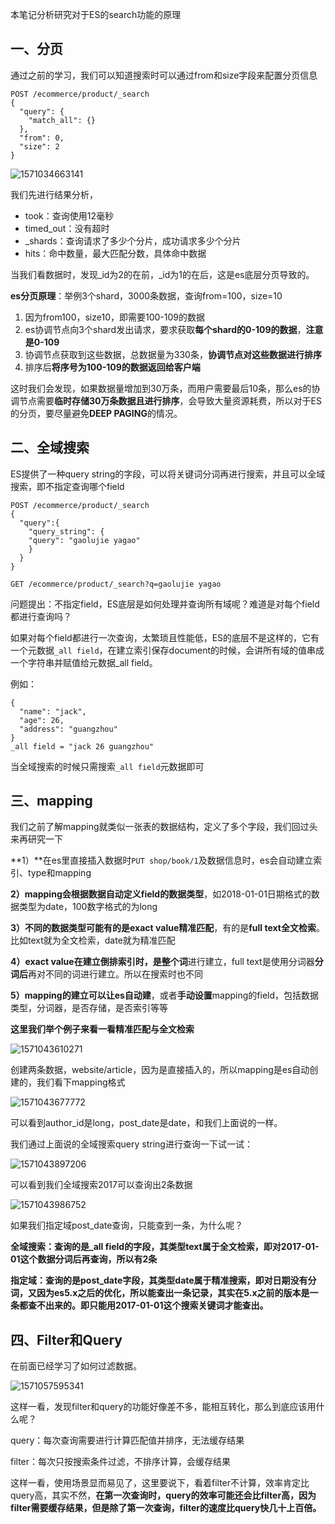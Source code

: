 本笔记分析研究对于ES的search功能的原理

## 一、分页

通过之前的学习，我们可以知道搜索时可以通过from和size字段来配置分页信息

```
POST /ecommerce/product/_search
{
  "query": {
    "match_all": {}
  },
  "from": 0,
  "size": 2
}
```

![1571034663141](https://raw.githubusercontent.com/PAcee1/myNote/master/image/1571034663141.png)

我们先进行结果分析，

- took：查询使用12毫秒
- timed_out：没有超时
- _shards：查询请求了多少个分片，成功请求多少个分片
- hits：命中数量，最大匹配分数，具体命中数据

当我们看数据时，发现_id为2的在前，\_id为1的在后，这是es底层分页导致的。

**es分页原理**：举例3个shard，3000条数据，查询from=100，size=10

1. 因为from100，size10，即需要100-109的数据
2. es协调节点向3个shard发出请求，要求获取**每个shard的0-109的数据**，**注意是0-109**
3. 协调节点获取到这些数据，总数据量为330条，**协调节点对这些数据进行排序**
4. 排序后**将序号为100-109的数据返回给客户端**

这时我们会发现，如果数据量增加到30万条，而用户需要最后10条，那么es的协调节点需要**临时存储30万条数据且进行排序**，会导致大量资源耗费，所以对于ES的分页，要尽量避免**DEEP PAGING**的情况。

## 二、全域搜索

ES提供了一种query string的字段，可以将关键词分词再进行搜索，并且可以全域搜索，即不指定查询哪个field

```
POST /ecommerce/product/_search
{
  "query":{
    "query_string": {
	"query": "gaolujie yagao"
    }
  }
}

GET /ecommerce/product/_search?q=gaolujie yagao
```

问题提出：不指定field，ES底层是如何处理并查询所有域呢？难道是对每个field都进行查询吗？

如果对每个field都进行一次查询，太繁琐且性能低，ES的底层不是这样的，它有一个元数据`_all field`，在建立索引保存document的时候，会讲所有域的值串成一个字符串并赋值给元数据_all field。

例如：

```
{
  "name": "jack",
  "age": 26,
  "address": "guangzhou"
}
_all field = "jack 26 guangzhou"
```

当全域搜索的时候只需搜索`_all field`元数据即可

## 三、mapping

我们之前了解mapping就类似一张表的数据结构，定义了多个字段，我们回过头来再研究一下

**1）**在es里直接插入数据时`PUT shop/book/1`及数据信息时，es会自动建立索引、type和mapping

**2）mapping会根据数据自动定义field的数据类型**，如2018-01-01日期格式的数据类型为date，100数字格式的为long

**3）**不同的数据类型可能有的是**exact value精准匹配**，有的是**full text全文检索**。比如text就为全文检索，date就为精准匹配

**4）**exact value在建立倒排索引时，是**整个词**进行建立，full text是使用分词器**分词后**再对不同的词进行建立。所以在搜索时也不同

**5）**mapping的建立可以让**es自动建**，或者**手动设置**mapping的field，包括数据类型，分词器，是否存储，是否索引等等

**这里我们举个例子来看一看精准匹配与全文检索**

![1571043610271](https://raw.githubusercontent.com/PAcee1/myNote/master/image/1571043610271.png)

创建两条数据，website/article，因为是直接插入的，所以mapping是es自动创建的，我们看下mapping格式

![1571043677772](https://raw.githubusercontent.com/PAcee1/myNote/master/image/1571043677772.png)

可以看到author_id是long，post_date是date，和我们上面说的一样。

我们通过上面说的全域搜索query string进行查询一下试一试：

![1571043897206](https://raw.githubusercontent.com/PAcee1/myNote/master/image/1571043897206.png)

可以看到我们全域搜索2017可以查询出2条数据

![1571043986752](https://raw.githubusercontent.com/PAcee1/myNote/master/image/1571043986752.png)

如果我们指定域post_date查询，只能查到一条，为什么呢？

**全域搜索：查询的是\_all field的字段，其类型text属于全文检索，即对2017-01-01这个数据分词后再查询，所以有2条**

**指定域：查询的是post_date字段，其类型date属于精准搜索，即对日期没有分词，又因为es5.x之后的优化，所以能查出一条记录，其实在5.x之前的版本是一条都查不出来的。即只能用2017-01-01这个搜索关键词才能查出。**

## 四、Filter和Query

在前面已经学习了如何过滤数据。

![1571057595341](https://raw.githubusercontent.com/PAcee1/myNote/master/image/1571057595341.png)

这样一看，发现filter和query的功能好像差不多，能相互转化，那么到底应该用什么呢？

query：每次查询需要进行计算匹配值并排序，无法缓存结果

filter：每次只按搜索条件过滤，不排序计算，会缓存结果

这样一看，使用场景显而易见了，这里要说下，看着filter不计算，效率肯定比query高，其实不然，**在第一次查询时，query的效率可能还会比filter高，因为filter需要缓存结果，但是除了第一次查询，filter的速度比query快几十上百倍。**